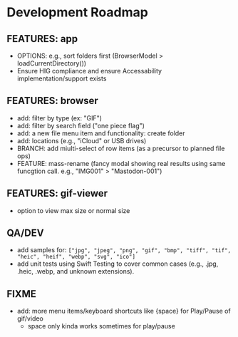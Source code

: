 # Development Roadmap

## FEATURES: app

- OPTIONS: e.g., sort folders first (BrowserModel > loadCurrentDirectory())
- Ensure HIG compliance and ensure Accessability implementation/support exists

## FEATURES: browser

- add: filter by type (ex: "GIF")
- add: filter by search field ("one piece flag")
- add: a new file menu item and functionality: create folder
- add: locations (e.g., "iCloud" or USB drives)
- BRANCH: add miulti-select of row items (as a precursor to planned file ops)
- FEATURE: mass-rename (fancy modal showing real results using same funcgtion call. e.g., "IMG001" > "Mastodon-001")

## FEATURES: gif-viewer

- option to view max size or normal size

## QA/DEV

- add samples for: `["jpg", "jpeg", "png", "gif", "bmp", "tiff", "tif", "heic", "heif", "webp", "svg", "ico"]`
- add unit tests using Swift Testing to cover common cases (e.g., .jpg, .heic, .webp, and unknown extensions).

## FIXME

- add: more menu items/keyboard shortcuts like {space} for Play/Pause of gif/video
  - space only kinda works sometimes for play/pause
